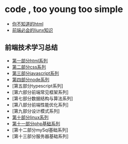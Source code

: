 # code , too young too simple



* [你不知道的html][1]
* [前端必会的liunx知识][2]


[1]: https://github.com/jiangjinze20/Linlin/blob/master/html%E9%AB%98%E7%BA%A7/%E4%BD%A0%E4%B8%8D%E7%9F%A5%E9%81%93%E7%9A%84html.md
[2]:https://github.com/jiangjinze20/Linlin/blob/master/%E7%AC%AC%E4%B8%80%E5%91%A8/%E5%89%8D%E7%AB%AF%E5%BF%85%E4%BC%9A%E7%9A%84liunx%E7%9F%A5%E8%AF%86.md
## 前端技术学习总结

* [第一部分html系列][1]
* [第二部分css系列][2]
* [第三部分javascript系列][3]
* [第四部分node系列][4]
* [第五部分typescript系列] 
* [第六部分前端常见框架系列]
* [第七部分数据结构与算法系列] 
* [第八部分前端性能优化系列]
* [第九部分设计模式系列]
* [第十部分linux系列][10]
* [第十一部分php基础系列][11]
* [第十二部分mySql基础系列]
* [第十三部分服务器基础系列]


[1]: https://github.com/MarsPen/-notes-summary/blob/master/html/exercises.md
[2]: https://github.com/MarsPen/-notes-summary/blob/master/css/index.md
[3]: https://github.com/MarsPen/-notes-summary/blob/master/javascript/index.md
[4]: https://github.com/MarsPen/-notes-summary/blob/master/node/index.md
[10]: https://github.com/MarsPen/-notes-summary/blob/master/linux/index.md
[11]: https://github.com/MarsPen/-notes-summary/blob/master/php/index.md 
